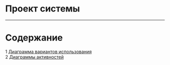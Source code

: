 # Проект системы
---

# Содержание
1 [Диаграмма вариантов использования](UseCase/README.md) </br>
2 [Диаграммы активностей](Activity/README.md) </br>
